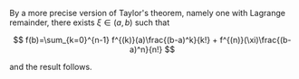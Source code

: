 By a more precise version of Taylor's theorem, namely one with Lagrange remainder,
there exists $\xi\in (a, b)$ such that

$$
f(b)=\sum_{k=0}^{n-1} f^{(k)}(a)\frac{(b-a)^k}{k!} + f^{(n)}(\xi)\frac{(b-a)^n}{n!}
$$

and the result follows.
